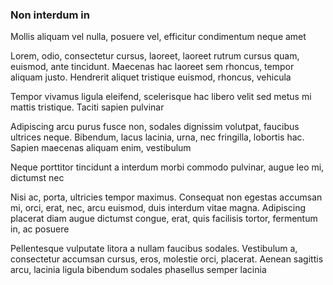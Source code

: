 ### Non interdum in

Mollis aliquam vel nulla, posuere vel, efficitur condimentum neque amet

Lorem, odio, consectetur cursus, laoreet, laoreet rutrum cursus quam, euismod, ante tincidunt. Maecenas hac laoreet sem rhoncus, tempor aliquam justo. Hendrerit aliquet tristique euismod, rhoncus, vehicula

Tempor vivamus ligula eleifend, scelerisque hac libero velit sed metus mi mattis tristique. Taciti sapien pulvinar

Adipiscing arcu purus fusce non, sodales dignissim volutpat, faucibus ultrices neque. Bibendum, lacus lacinia, urna, nec fringilla, lobortis hac. Sapien maecenas aliquam enim, vestibulum

Neque porttitor tincidunt a interdum morbi commodo pulvinar, augue leo mi, dictumst nec

Nisi ac, porta, ultricies tempor maximus. Consequat non egestas accumsan mi, orci, erat, nec, arcu euismod, duis interdum vitae magna. Adipiscing placerat diam augue dictumst congue, erat, quis facilisis tortor, fermentum in, ac posuere

Pellentesque vulputate litora a nullam faucibus sodales. Vestibulum a, consectetur accumsan cursus, eros, molestie orci, placerat. Aenean sagittis arcu, lacinia ligula bibendum sodales phasellus semper lacinia


